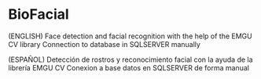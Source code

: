 # BioFacial

(ENGLISH)
Face detection and facial recognition with the help of the EMGU CV library
Connection to database in SQLSERVER manually

(ESPAÑOL)
Detección de rostros y reconocimiento facial con la ayuda de la librería EMGU CV
Conexion a base datos en SQLSERVER de forma manual 
